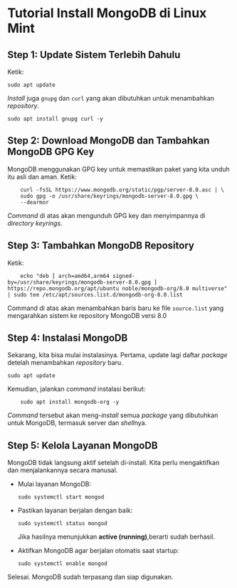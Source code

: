 # Tutorial Install MongoDB di Linux Mint
## Step 1: Update Sistem Terlebih Dahulu
Ketik:
```
sudo apt update
```
*Install* juga ` gnupg ` dan ` curl `   yang akan dibutuhkan untuk menambahkan *repository*.
```
sudo apt install gnupg curl -y
```
## Step 2: Download MongoDB dan Tambahkan MongoDB GPG Key
MongoDB menggunakan GPG key untuk memastikan paket yang kita unduh itu asli dan aman. Ketik:
```
    curl -fsSL https://www.mongodb.org/static/pgp/server-8.0.asc | \
    sudo gpg -o /usr/share/keyrings/mongodb-server-8.0.gpg \
    --dearmor
```
*Command* di atas akan mengunduh GPG key dan menyimpannya di *directory keyrings*.
## Step 3: Tambahkan MongoDB Repository
Ketik:
```
    echo "deb [ arch=amd64,arm64 signed-by=/usr/share/keyrings/mongodb-server-8.0.gpg ] https://repo.mongodb.org/apt/ubuntu noble/mongodb-org/8.0 multiverse" | sudo tee /etc/apt/sources.list.d/mongodb-org-8.0.list
```
Command di atas akan menambahkan baris baru ke file `source.list` yang mengarahkan sistem ke repository MongoDB versi 8.0
## Step 4: Instalasi MongoDB
Sekarang, kita bisa mulai instalasinya. Pertama, update lagi daftar *package* detelah menambahkan *repository* baru.
```
sudo apt update
```
Kemudian, jalankan *command* instalasi berikut:
```
    sudo apt install mongodb-org -y
```
*Command* tersebut akan meng-*install* semua *package* yang dibutuhkan untuk MongoDB, termasuk server dan *shell*nya. 
## Step 5: Kelola Layanan MongoDB
MongoDB tidak langsung aktif setelah di-install. Kita perlu mengaktifkan dan menjalankannya secara manusal.
* Mulai layanan MongoDB:
  ```
  sudo systemctl start mongod
  ```
* Pastikan layanan berjalan dengan baik:
  ```
  sudo systemctl status mongod
  ```
  Jika hasilnya menunjukkan **active (running)**,berarti sudah berhasil.
  
* Aktifkan MongoDB agar berjalan otomatis saat startup:
  ```
  sudo systemctl enable mongod
  ```
Selesai. MongoDB sudah terpasang dan siap digunakan.
